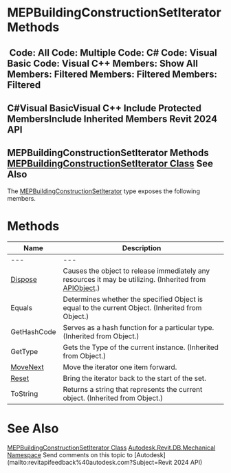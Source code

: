 # MEPBuildingConstructionSetIterator Methods

﻿
 Code: All Code: Multiple Code: C# Code: Visual Basic Code: Visual C++  Members: Show All Members: Filtered Members: Filtered Members: Filtered   
---  
C#Visual BasicVisual C++
Include Protected MembersInclude Inherited Members
Revit 2024 API  
---  
MEPBuildingConstructionSetIterator Methods  
[MEPBuildingConstructionSetIterator Class](1c1d2aad-c8ff-1e00-5c78-bc4affed0cac.md "MEPBuildingConstructionSetIterator Class") See Also  
---  
The [MEPBuildingConstructionSetIterator](1c1d2aad-c8ff-1e00-5c78-bc4affed0cac.md "MEPBuildingConstructionSetIterator Class") type exposes the following members.
# Methods
| Name | Description |
| --- | --- |
| --- | --- | --- |
| [Dispose](7c03212a-b587-1c89-3912-efea0d2619c5.md "Dispose Method") | Causes the object to release immediately any resources it may be utilizing. (Inherited from [APIObject](beb86ef5-39ad-3f0d-0cd9-0c929387a2bb.md "APIObject Class").) |
| Equals | Determines whether the specified Object is equal to the current Object. (Inherited from Object.) |
| GetHashCode | Serves as a hash function for a particular type.  (Inherited from Object.) |
| GetType | Gets the Type of the current instance. (Inherited from Object.) |
| [MoveNext](eead9cb8-f9e5-b382-6a92-99091b663cfa.md "MoveNext Method") | Move the iterator one item forward. |
| [Reset](a6246e09-4942-0c4d-a055-d20f16b0fff7.md "Reset Method") | Bring the iterator back to the start of the set. |
| ToString | Returns a string that represents the current object. (Inherited from Object.) |

# See Also
[MEPBuildingConstructionSetIterator Class](1c1d2aad-c8ff-1e00-5c78-bc4affed0cac.md "MEPBuildingConstructionSetIterator Class")
[Autodesk.Revit.DB.Mechanical Namespace](0eafd899-5912-56fd-94b1-d286156e26fc.md "Autodesk.Revit.DB.Mechanical Namespace")
Send comments on this topic to [Autodesk](mailto:revitapifeedback%40autodesk.com?Subject=Revit 2024 API)